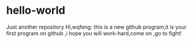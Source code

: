 # hello-world
Just another repository
Hi,wqfeng:
    this is a new github program,it is your first program on github ,i hope you will work-hard,come on ,go to fight!
